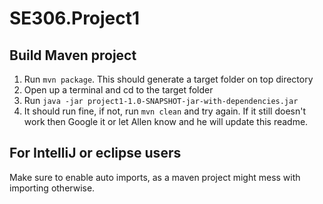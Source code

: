 # SE306.Project1

## Build Maven project

1. Run `mvn package`. This should generate a target folder on top directory
2. Open up a terminal and cd to the target folder
3. Run `java -jar project1-1.0-SNAPSHOT-jar-with-dependencies.jar`
4. It should run fine, if not, run `mvn clean` and try again. If it still doesn't work then Google it or let Allen know
and he will update this readme.

## For IntelliJ or eclipse users

Make sure to enable auto imports, as a maven project might mess with importing otherwise.
